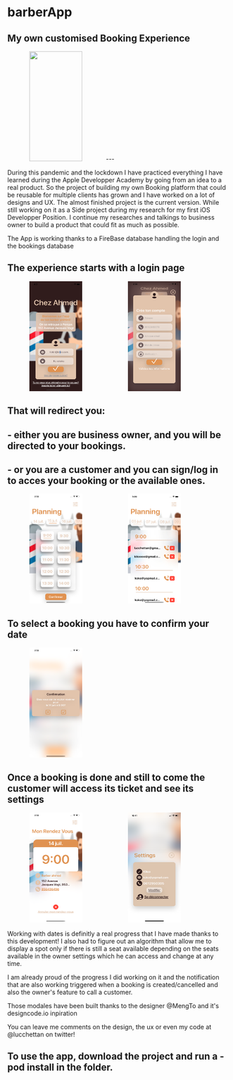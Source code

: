 # barberApp

## My own customised Booking Experience

<img src="https://github.com/lucchettan/barberApp/blob/master/MockupBarber.png" width="120" height="250" hspace="50"/>
---

During this pandemic and the lockdown I have practiced everything I have learned during the Apple Developper Academy by going from an idea to a real product.
So the project of building my own Booking platform that could be reusable for multiple clients has grown and I have worked on a lot of designs and UX. The almost finished project is the current version.
While still working on it as a Side project during my research for my first iOS Developper Position. I continue my researches and talkings to business owner to build a product that could fit as much as possible.

The App is working thanks to a FireBase database handling the login and the bookings database
## The experience starts with a login page 
<img src="https://github.com/lucchettan/barberApp/blob/master/login.png" width="120" height="250" hspace="50"/>    <img src="https://github.com/lucchettan/barberApp/blob/master/signin.png" width="120" height="250" hspace="50"/>


## That will redirect you:
   ## - either you are business owner, and you will be directed to your bookings. 
   ## - or you are a customer and you can sign/log in to acces your booking or the available ones.
   <img src="https://github.com/lucchettan/barberApp/blob/master/seeSpots.png" width="120" height="250" hspace="50"/> <img src="https://github.com/lucchettan/barberApp/blob/master/bookingsView.png" width="120" height="250" hspace="50"/>

##  To select a booking you have to confirm your date
   <img src="https://github.com/lucchettan/barberApp/blob/master/confirm.png" width="120" height="250" hspace="50"/>
   
## Once a booking is done and still to come the customer will access its ticket and see its settings 
   <img src="https://github.com/lucchettan/barberApp/blob/master/ticketView.png" width="120" height="250" hspace="50"/> <img src="https://github.com/lucchettan/barberApp/blob/master/settings.PNG" width="120" height="250" hspace="50"/>


Working with dates is definitly a real progress that I have made thanks to this development! I also had to figure out an algorithm that allow me to display a spot only if there is still a seat available depending on the seats available in the owner settings which he can access and change at any time. 

I am already proud of the progress I did working on it and the notification that are also working triggered when a booking is created/cancelled and also the owner's feature to call a customer.



Those modales have been built thanks to the designer @MengTo and it's designcode.io inpiration

You can leave me comments on the design, the ux or even my code at @lucchettan on twitter!

## To use the app, download the project and run a - pod install in the folder.
